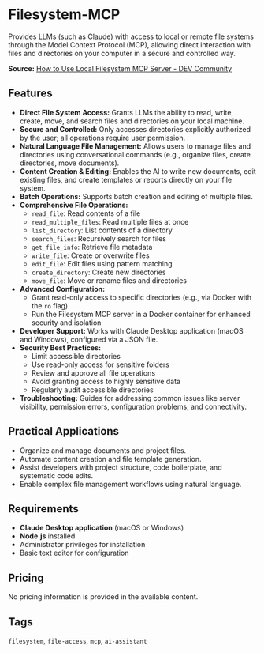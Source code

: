 # Filesystem-MCP

Provides LLMs (such as Claude) with access to local or remote file systems through the Model Context Protocol (MCP), allowing direct interaction with files and directories on your computer in a secure and controlled way.

**Source:** [How to Use Local Filesystem MCP Server - DEV Community](https://dev.to/furudo_erika_7633eee4afa5/how-to-use-local-filesystem-mcp-server-363e)

## Features

- **Direct File System Access:** Grants LLMs the ability to read, write, create, move, and search files and directories on your local machine.
- **Secure and Controlled:** Only accesses directories explicitly authorized by the user; all operations require user permission.
- **Natural Language File Management:** Allows users to manage files and directories using conversational commands (e.g., organize files, create directories, move documents).
- **Content Creation & Editing:** Enables the AI to write new documents, edit existing files, and create templates or reports directly on your file system.
- **Batch Operations:** Supports batch creation and editing of multiple files.
- **Comprehensive File Operations:**
  - `read_file`: Read contents of a file
  - `read_multiple_files`: Read multiple files at once
  - `list_directory`: List contents of a directory
  - `search_files`: Recursively search for files
  - `get_file_info`: Retrieve file metadata
  - `write_file`: Create or overwrite files
  - `edit_file`: Edit files using pattern matching
  - `create_directory`: Create new directories
  - `move_file`: Move or rename files and directories
- **Advanced Configuration:**
  - Grant read-only access to specific directories (e.g., via Docker with the `ro` flag)
  - Run the Filesystem MCP server in a Docker container for enhanced security and isolation
- **Developer Support:** Works with Claude Desktop application (macOS and Windows), configured via a JSON file.
- **Security Best Practices:**
  - Limit accessible directories
  - Use read-only access for sensitive folders
  - Review and approve all file operations
  - Avoid granting access to highly sensitive data
  - Regularly audit accessible directories
- **Troubleshooting:** Guides for addressing common issues like server visibility, permission errors, configuration problems, and connectivity.

## Practical Applications
- Organize and manage documents and project files.
- Automate content creation and file template generation.
- Assist developers with project structure, code boilerplate, and systematic code edits.
- Enable complex file management workflows using natural language.

## Requirements
- **Claude Desktop application** (macOS or Windows)
- **Node.js** installed
- Administrator privileges for installation
- Basic text editor for configuration

## Pricing
No pricing information is provided in the available content.

## Tags
`filesystem`, `file-access`, `mcp`, `ai-assistant`